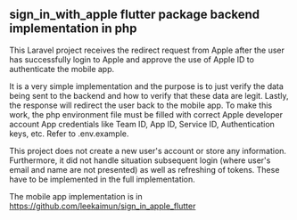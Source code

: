 ## sign_in_with_apple flutter package backend implementation in php

This Laravel project receives the redirect request from Apple after the user has successfully login to Apple and approve the use of Apple ID to authenticate the mobile app.

It is a very simple implementation and the purpose is to just verify the data being sent to the backend and how to verify that these data are legit. Lastly, the response will redirect the user back to the mobile app. To make this work, the php environment file must be filled with correct Apple developer account App credentials like Team ID, App ID, Service ID, Authentication keys, etc. Refer to .env.example.

This project does not create a new user's account or store any information. Furthermore, it did not handle situation subsequent login (where user's email and name are not presented) as well as refreshing of tokens. These have to be implemented in the full implementation.

The mobile app implementation is in https://github.com/leekaimun/sign_in_apple_flutter
